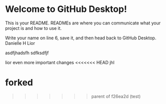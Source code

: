 # Welcome to GitHub Desktop!

This is your README. READMEs are where you can communicate what your project is and how to use it.

Write your name on line 6, save it, and then head back to GitHub Desktop.
Danielle H
Lior

asdfjhadsfh
sdfksdfjf

lior
even more important changes
<<<<<<< HEAD
jhl

forked
=======
>>>>>>> parent of f26ea2d (test)

